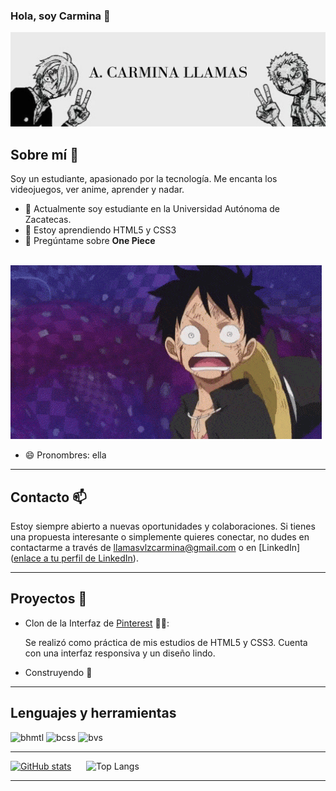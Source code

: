 ### Hola, soy Carmina 👋

![Perfil](imagenes/Banner_1.jpg)

## Sobre mí :llama:

Soy un estudiante, apasionado por la tecnología. Me encanta los videojuegos, ver anime, aprender y nadar.


- 🔭 Actualmente soy estudiante en la Universidad Autónoma de Zacatecas.
- 🌱 Estoy aprendiendo HTML5 y CSS3
- 💬 Pregúntame sobre **One Piece**

  
 &nbsp;&nbsp;&nbsp;&nbsp;&nbsp;![preguntame](imagenes/onepiece.gif)

- 😄 Pronombres: ella
---

## Contacto 📫

Estoy siempre abierto a nuevas oportunidades y colaboraciones. Si tienes una propuesta interesante o simplemente quieres conectar, no dudes en contactarme a través de llamasvlzcarmina@gmail.com o en [LinkedIn]([enlace a tu perfil de LinkedIn](https://www.linkedin.com/in/carmina-llamas/)).

---

## Proyectos  :toolbox:

- Clon de la Interfaz de [Pinterest](https://github.com/ACarminaLlamas/pinterestinterfaz) :pirate_flag::

  Se realizó como práctica de mis estudios de HTML5 y CSS3. Cuenta con una interfaz responsiva y un diseño lindo.

- Construyendo :bricks:

---


## Lenguajes y herramientas
![bhmtl](https://img.shields.io/badge/HTML5-E34F26?style=for-the-badge&logo=html5&logoColor=white)  ![bcss](https://img.shields.io/badge/CSS3-1572B6?style=for-the-badge&logo=css3&logoColor=white) ![bvs](https://img.shields.io/badge/VSCode-0078D4?style=for-the-badge&logo=visual%20studio%20code&logoColor=white)

---

[![GitHub stats](https://github-readme-stats.vercel.app/api?username=ACarminaLlamas)](https://github.com/ACarminaLlamas/github-readme-stats)&nbsp;&nbsp;&nbsp;&nbsp;&nbsp;&nbsp;![Top Langs](https://github-readme-stats.vercel.app/api/top-langs/?username=ACarminaLlamas&layout=compact)


---




<!--
**ACarminaLlamas/ACarminaLlamas** is a ✨ _special_ ✨ repository because its `README.md` (this file) appears on your GitHub profile.

Here are some ideas to get you started:

- 🔭 I’m currently working on ...
- 🌱 I’m currently learning ...
- 👯 I’m looking to collaborate on ...
- 🤔 I’m looking for help with ...
- 💬 Ask me about ...
- 📫 How to reach me: ...
- 😄 Pronouns: ...
- ⚡ Fun fact: ...
-->
